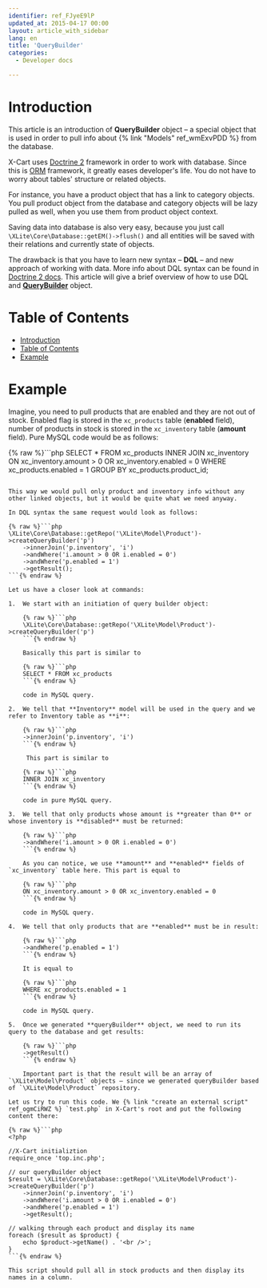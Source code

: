 ```yaml
---
identifier: ref_FJyeE9lP
updated_at: 2015-04-17 00:00
layout: article_with_sidebar
lang: en
title: 'QueryBuilder'
categories:
  - Developer docs

---
```



# Introduction

This article is an introduction of **QueryBuilder** object – a special object that is used in order to pull info about {% link "Models" ref_wmExvPDD %} from the database.

X-Cart uses [Doctrine 2](http://www.doctrine-project.org/) framework in order to work with database. Since this is [ORM](http://en.wikipedia.org/wiki/Object-relational_mapping) framework, it greatly eases developer's life. You do not have to worry about tables' structure or related objects.

For instance, you have a product object that has a link to category objects. You pull product object from the database and category objects will be lazy pulled as well, when you use them from product object context.

Saving data into database is also very easy, because you just call `\XLite\Core\Database::getEM()->flush()` and all entities will be saved with their relations and currently state of objects.

The drawback is that you have to learn new syntax – **DQL** – and new approach of working with data. More info about DQL syntax can be found in [Doctrine 2 docs](http://doctrine-orm.readthedocs.org/en/latest/reference/dql-doctrine-query-language.html). This article will give a brief overview of how to use DQL and **[QueryBuilder](https://doctrine-orm.readthedocs.org/en/latest/reference/query-builder.html)** object.

# Table of Contents

*   [Introduction](#introduction)
*   [Table of Contents](#table-of-contents)
*   [Example](#example)

# Example

Imagine, you need to pull products that are enabled and they are not out of stock. Enabled flag is stored in the `xc_products` table (**enabled** field), number of products in stock is stored in the `xc_inventory` table (**amount** field). Pure MySQL code would be as follows: 

{% raw %}```php
SELECT * FROM xc_products INNER JOIN xc_inventory ON xc_inventory.amount > 0 OR xc_inventory.enabled = 0 WHERE xc_products.enabled = 1 GROUP BY xc_products.product_id;
```{% endraw %}

This way we would pull only product and inventory info without any other linked objects, but it would be quite what we need anyway.

In DQL syntax the same request would look as follows: 

{% raw %}```php
\XLite\Core\Database::getRepo('\XLite\Model\Product')->createQueryBuilder('p')
	->innerJoin('p.inventory', 'i')
	->andWhere('i.amount > 0 OR i.enabled = 0')
	->andWhere('p.enabled = 1')
	->getResult();
```{% endraw %}

Let us have a closer look at commands:

1.  We start with an initiation of query builder object:

    {% raw %}```php
    \XLite\Core\Database::getRepo('\XLite\Model\Product')->createQueryBuilder('p')
    ```{% endraw %}

    Basically this part is similar to

    {% raw %}```php
    SELECT * FROM xc_products
    ```{% endraw %}

    code in MySQL query.

2.  We tell that **Inventory** model will be used in the query and we refer to Inventory table as **i**: 

    {% raw %}```php
    ->innerJoin('p.inventory', 'i')
    ```{% endraw %}

     This part is similar to

    {% raw %}```php
    INNER JOIN xc_inventory
    ```{% endraw %}

    code in pure MySQL query.

3.  We tell that only products whose amount is **greater than 0** or whose inventory is **disabled** must be returned:

    {% raw %}```php
    ->andWhere('i.amount > 0 OR i.enabled = 0')
    ```{% endraw %}

    As you can notice, we use **amount** and **enabled** fields of `xc_inventory` table here. This part is equal to

    {% raw %}```php
    ON xc_inventory.amount > 0 OR xc_inventory.enabled = 0
    ```{% endraw %}

    code in MySQL query.

4.  We tell that only products that are **enabled** must be in result:

    {% raw %}```php
    ->andWhere('p.enabled = 1')
    ```{% endraw %}

    It is equal to

    {% raw %}```php
    WHERE xc_products.enabled = 1
    ```{% endraw %}

    code in MySQL query.

5.  Once we generated **queryBuilder** object, we need to run its query to the database and get results: 

    {% raw %}```php
    ->getResult()
    ```{% endraw %}

    Important part is that the result will be an array of `\XLite\Model\Product` objects – since we generated queryBuilder based of `\XLite\Model\Product` repository.

Let us try to run this code. We {% link "create an external script" ref_ogmCiRWZ %} `test.php` in X-Cart's root and put the following content there: 

{% raw %}```php
<?php

//X-Cart initializtion
require_once 'top.inc.php';

// our queryBuilder object
$result = \XLite\Core\Database::getRepo('\XLite\Model\Product')->createQueryBuilder('p')
    ->innerJoin('p.inventory', 'i')
    ->andWhere('i.amount > 0 OR i.enabled = 0')
    ->andWhere('p.enabled = 1')
    ->getResult();

// walking through each product and display its name
foreach ($result as $product) {
    echo $product->getName() . '<br />';
}
```{% endraw %}

This script should pull all in stock products and then display its names in a column.